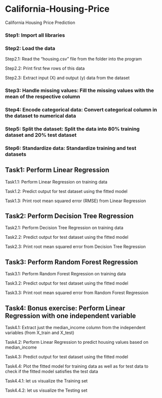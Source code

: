 # California-Housing-Price
California Housing Price Prediction
### Step1: Import all libraries

### Step2: Load the data

Step2.1: Read the “housing.csv” file from the folder into the program

Step2.2: Print first few rows of this data

Step2.3: Extract input (X) and output (y) data from the dataset

### Step3: Handle missing values: Fill the missing values with the mean of the respective column

### Step4: Encode categorical data: Convert categorical column in the dataset to numerical data

### Step5: Split the dataset: Split the data into 80% training dataset and 20% test dataset

### Step6: Standardize data: Standardize training and test datasets



## Task1: Perform Linear Regression

Task1.1: Perform Linear Regression on training data

Task1.2: Predict output for test dataset using the fitted model

Task1.3: Print root mean squared error (RMSE) from Linear Regression



## Task2: Perform Decision Tree Regression

Task2.1: Perform Decision Tree Regression on training data

Task2.2: Predict output for test dataset using the fitted model

Task2.3: Print root mean squared error from Decision Tree Regression



## Task3: Perform Random Forest Regression

Task3.1: Perform Random Forest Regression on training data

Task3.2: Predict output for test dataset using the fitted model

Task3.3: Print root mean squared error from Random Forest Regression



## Task4: Bonus exercise:  Perform Linear Regression with one independent variable

Task4.1: Extract just the median_income column from the independent variables (from X_train and X_test)

Task4.2: Perform Linear Regression to predict housing values based on median_income

Task4.3: Predict output for test dataset using the fitted model

Task4.4: Plot the fitted model for training data as well as for test data to check if the fitted model satisfies the test data

Task4.4.1: let us visualize the Training set

Task4.4.2: let us visualize the Testing set
